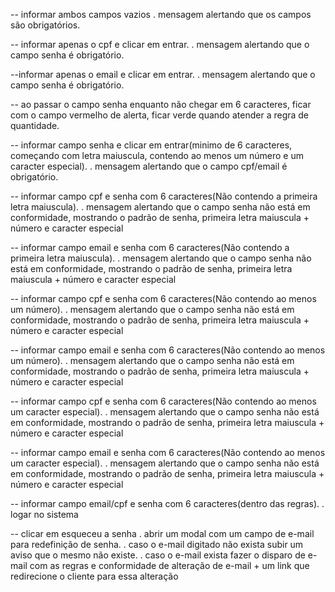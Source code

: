 -- informar ambos campos vazios
	. mensagem alertando que os campos são obrigatórios.

-- informar apenas o cpf e clicar em entrar.
	. mensagem alertando que o campo senha é obrigatório.

--informar apenas o email e clicar em entrar.
	. mensagem alertando que o campo senha é obrigatório.

-- ao passar o campo senha enquanto não chegar em 6 caracteres, 
ficar com o campo vermelho de alerta, ficar verde quando atender a regra de quantidade.

-- informar campo senha e clicar em entrar(minimo de 6 caracteres,
 começando com letra maiuscula, contendo ao menos um número e um caracter especial).
	. mensagem alertando que o campo cpf/email é obrigatório.

-- informar campo cpf e senha com 6 caracteres(Não contendo a primeira letra maiuscula).
	. mensagem alertando que o campo senha não está em conformidade, mostrando o padrão de senha,
	 primeira letra maiuscula + número e caracter especial

-- informar campo email e senha com 6 caracteres(Não contendo a primeira letra maiuscula).
	. mensagem alertando que o campo senha não está em conformidade, mostrando o padrão de senha,
	 primeira letra maiuscula + número e caracter especial

-- informar campo cpf e senha com 6 caracteres(Não contendo ao menos um número).
	. mensagem alertando que o campo senha não está em conformidade, mostrando o padrão de senha,
	 primeira letra maiuscula + número e caracter especial

-- informar campo email e senha com 6 caracteres(Não contendo ao menos um número).
	. mensagem alertando que o campo senha não está em conformidade, mostrando o padrão de senha,
	 primeira letra maiuscula + número e caracter especial

-- informar campo cpf e senha com 6 caracteres(Não contendo ao menos um caracter especial).
	. mensagem alertando que o campo senha não está em conformidade, mostrando o padrão de senha,
	 primeira letra maiuscula + número e caracter especial

-- informar campo email e senha com 6 caracteres(Não contendo ao menos um caracter especial).
	. mensagem alertando que o campo senha não está em conformidade, mostrando o padrão de senha,
	 primeira letra maiuscula + número e caracter especial

-- informar campo email/cpf e senha com 6 caracteres(dentro das regras).
	. logar no sistema

-- clicar em esqueceu a senha
	. abrir um modal com um campo de e-mail para redefinição de senha.
	. caso o e-mail digitado não exista subir um aviso que o mesmo não existe.
	. caso o e-mail exista fazer o disparo de e-mail com as regras e conformidade de alteração 
	de e-mail + um link que redirecione o cliente para essa alteração

